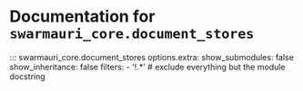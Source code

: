 # Documentation for `swarmauri_core.document_stores`

::: swarmauri_core.document_stores
    options.extra:
      show_submodules: false
      show_inheritance: false
      filters:
        - '!.*'  # exclude everything but the module docstring

